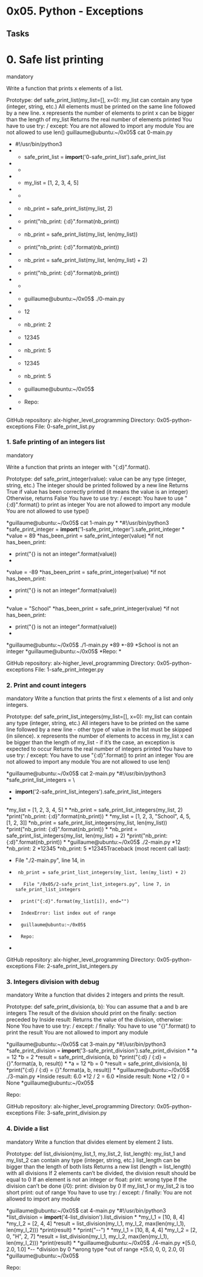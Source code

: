# 0x05. Python - Exceptions


## Tasks

# 0. Safe list printing
mandatory

Write a function that prints x elements of a list.

Prototype: def safe_print_list(my_list=[], x=0):
my_list can contain any type (integer, string, etc.)
All elements must be printed on the same line followed by a new line.
x represents the number of elements to print
x can be bigger than the length of my_list
Returns the real number of elements printed
You have to use try: / except:
You are not allowed to import any module
You are not allowed to use len()
guillaume@ubuntu:~/0x05$ cat 0-main.py

 - #!/usr/bin/python3
 - * safe_print_list = __import__('0-safe_print_list').safe_print_list
 - *
 - * my_list = [1, 2, 3, 4, 5]
 - *
 - * nb_print = safe_print_list(my_list, 2)
 - * print("nb_print: {:d}".format(nb_print))
 - * nb_print = safe_print_list(my_list, len(my_list))
 - * print("nb_print: {:d}".format(nb_print))
 - * nb_print = safe_print_list(my_list, len(my_list) + 2)
 - * print("nb_print: {:d}".format(nb_print))
 - *
 - * guillaume@ubuntu:~/0x05$ ./0-main.py
 - * 12
 - * nb_print: 2
 - * 12345
 - * nb_print: 5
 - * 12345
 - * nb_print: 5
 - * guillaume@ubuntu:~/0x05$
 - * Repo:
 -
GitHub repository: alx-higher_level_programming
Directory: 0x05-python-exceptions
File: 0-safe_print_list.py


### 1. Safe printing of an integers list
mandatory

Write a function that prints an integer with "{:d}".format().

Prototype: def safe_print_integer(value):
value can be any type (integer, string, etc.)
The integer should be printed followed by a new line
Returns True if value has been correctly printed (it means the value is an integer)
Otherwise, returns False
You have to use try: / except:
You have to use "{:d}".format() to print as integer
You are not allowed to import any module
You are not allowed to use type()

*guillaume@ubuntu:~/0x05$ cat 1-main.py
*
*#!/usr/bin/python3
*safe_print_integer = __import__('1-safe_print_integer').safe_print_integer
*
*value = 89
*has_been_print = safe_print_integer(value)
*if not has_been_print:
*    print("{} is not an integer".format(value))
*
*value = -89
*has_been_print = safe_print_integer(value)
*if not has_been_print:
*    print("{} is not an integer".format(value))
*
*value = "School"
*has_been_print = safe_print_integer(value)
*if not has_been_print:
*    print("{} is not an integer".format(value))
*
*guillaume@ubuntu:~/0x05$ ./1-main.py
*89
*-89
*School is not an integer
*guillaume@ubuntu:~/0x05$
*Repo:
*

GitHub repository: alx-higher_level_programming
Directory: 0x05-python-exceptions
File: 1-safe_print_integer.py

### 2. Print and count integers
mandatory
Write a function that prints the first x elements of a list and only integers.

Prototype: def safe_print_list_integers(my_list=[], x=0):
my_list can contain any type (integer, string, etc.)
All integers have to be printed on the same line followed by a new line - other type of value in the list must be skipped (in silence).
x represents the number of elements to access in my_list
x can be bigger than the length of my_list - if it’s the case, an exception is expected to occur
Returns the real number of integers printed
You have to use try: / except:
You have to use "{:d}".format() to print an integer
You are not allowed to import any module
You are not allowed to use len()

*guillaume@ubuntu:~/0x05$ cat 2-main.py
*#!/usr/bin/python3
*safe_print_list_integers = \
*    __import__('2-safe_print_list_integers').safe_print_list_integers
*
*my_list = [1, 2, 3, 4, 5]
*
*nb_print = safe_print_list_integers(my_list, 2)
*print("nb_print: {:d}".format(nb_print))
*
*my_list = [1, 2, 3, "School", 4, 5, [1, 2, 3]]
*nb_print = safe_print_list_integers(my_list, len(my_list))
*print("nb_print: {:d}".format(nb_print))
*
*nb_print = safe_print_list_integers(my_list, len(my_list) + 2)
*print("nb_print: {:d}".format(nb_print))
*
*guillaume@ubuntu:~/0x05$ ./2-main.py
*12
*nb_print: 2
*12345
*nb_print: 5
*12345Traceback (most recent call last):
*  File "./2-main.py", line 14, in <module>
*      nb_print = safe_print_list_integers(my_list, len(my_list) + 2)
*        File "/0x05/2-safe_print_list_integers.py", line 7, in safe_print_list_integers
*	    print("{:d}".format(my_list[i]), end="")
*	    IndexError: list index out of range
*	    guillaume@ubuntu:~/0x05$
*	    Repo:
*

GitHub repository: alx-higher_level_programming
Directory: 0x05-python-exceptions
File: 2-safe_print_list_integers.py



### 3. Integers division with debug
mandatory
Write a function that divides 2 integers and prints the result.

Prototype: def safe_print_division(a, b):
You can assume that a and b are integers
The result of the division should print on the finally: section preceded by Inside result:
Returns the value of the division, otherwise: None
You have to use try: / except: / finally:
You have to use "{}".format() to print the result
You are not allowed to import any module


*guillaume@ubuntu:~/0x05$ cat 3-main.py
*#!/usr/bin/python3
*safe_print_division = __import__('3-safe_print_division').safe_print_division
*
*a = 12
*b = 2
*result = safe_print_division(a, b)
*print("{:d} / {:d} = {}".format(a, b, result))
*
*a = 12
*b = 0
*result = safe_print_division(a, b)
*print("{:d} / {:d} = {}".format(a, b, result))
*
*guillaume@ubuntu:~/0x05$ ./3-main.py
*Inside result: 6.0
*12 / 2 = 6.0
*Inside result: None
*12 / 0 = None
*guillaume@ubuntu:~/0x05$

Repo:

GitHub repository: alx-higher_level_programming
Directory: 0x05-python-exceptions
File: 3-safe_print_division.py

### 4. Divide a list
mandatory
Write a function that divides element by element 2 lists.

Prototype: def list_division(my_list_1, my_list_2, list_length):
my_list_1 and my_list_2 can contain any type (integer, string, etc.)
list_length can be bigger than the length of both lists
Returns a new list (length = list_length) with all divisions
If 2 elements can’t be divided, the division result should be equal to 0
If an element is not an integer or float:
print: wrong type
If the division can’t be done (/0):
print: division by 0
If my_list_1 or my_list_2 is too short
print: out of range
You have to use try: / except: / finally:
You are not allowed to import any module

*guillaume@ubuntu:~/0x05$ cat 4-main.py
*#!/usr/bin/python3
*list_division = __import__('4-list_division').list_division
*
*my_l_1 = [10, 8, 4]
*my_l_2 = [2, 4, 4]
*result = list_division(my_l_1, my_l_2, max(len(my_l_1), len(my_l_2)))
*print(result)
*
*print("--")
*
*my_l_1 = [10, 8, 4, 4]
*my_l_2 = [2, 0, "H", 2, 7]
*result = list_division(my_l_1, my_l_2, max(len(my_l_1), len(my_l_2)))
*print(result)
*
*guillaume@ubuntu:~/0x05$ ./4-main.py
*[5.0, 2.0, 1.0]
*--
*division by 0
*wrong type
*out of range
*[5.0, 0, 0, 2.0, 0]
*guillaume@ubuntu:~/0x05$

Repo:
